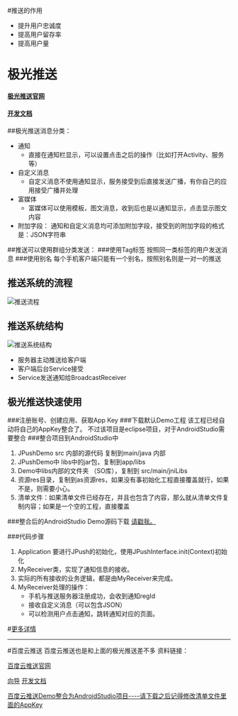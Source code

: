 #推送的作用
- 提升用户忠诚度
- 提高用户留存率
- 提高用户量

# 极光推送 
#### [极光推送官网](http://jpush.cn "极光推送")
#### [开发文档](http://jpush.cn "极光推送")

##极光推送消息分类：
- 通知
	- 直接在通知栏显示，可以设置点击之后的操作（比如打开Activity、服务等）
- 自定义消息
	- 自定义消息不使用通知显示，服务接受到后直接发送广播，有你自己的应用接受广播并处理
- 富媒体
	- 富媒体可以使用模板，图文消息，收到后也是以通知显示，点击显示图文内容
- 附加字段： 通知和自定义消息均可添加附加字段，接受到的附加字段的格式是：JSON字符串

##推送可以使用群组分类发送：
###使用Tag标签
按照同一类标签的用户发送消息
###使用别名
每个手机客户端只能有一个别名，按照别名则是一对一的推送


## 推送系统的流程

![推送流程](http://7xj2yt.com1.z0.glb.clouddn.com/android_JPush.png)

## 推送系统结构
![推送系统结构](http://7xj2yt.com1.z0.glb.clouddn.com/android_JPush_推送系统结构.png)

- 服务器主动推送给客户端
- 客户端后台Service接受
- Service发送通知给BroadcastReceiver

## 极光推送快速使用
###注册账号、创建应用、获取App Key
###下载默认Demo工程
该工程已经自动将自己的AppKey整合了。
不过该项目是eclipse项目，对于AndroidStudio需要整合
###整合项目到AndroidStudio中
1. JPushDemo src 内部的源代码 复制到main/java 内部
2. JPushDemo中 libs中的jar包，复制到app/libs 
3. Demo中libs内部的文件夹 （SO库），复制到 src/main/jniLibs
4. 资源res目录，复制到as资源res，如果没有事初始化工程直接覆盖就行，如果不是，则需要小心。
5. 清单文件：如果清单文件已经存在，并且也包含了内容，那么就从清单文件复制内容；如果是一个空的工程，直接覆盖

###整合后的AndroidStudio Demo源码下载
[请戳我。](http://7xnhm8.com1.z0.glb.clouddn.com/android_Jwenyue.zip)

###代码步骤
1. Application 要进行JPush的初始化，使用JPushInterface.init(Context)初始化
2. MyReceiver类，实现了通知信息的接收。
3. 实际的所有接收的业务逻辑，都是由MyReceiver来完成。
4. MyReceiver处理的操作：
	- 手机与推送服务器注册成功，会收到通知regId
	- 接收自定义消息（可以包含JSON）
	- 可以检测用户点击通知，跳转通知对应的页面。

#[更多详情](http://7xnhm8.com1.z0.glb.clouddn.com/android_JPush.pdf)


----------
#百度云推送
百度云推送也是和上面的极光推送差不多
资料链接：

[百度云推送官网](http://push.baidu.com/)

[向导](http://push.baidu.com/doc/guide/index)
[开发文档](http://push.baidu.com/doc/android/api)

[百度云推送Demo整合为AndroidStudio项目----请下载之后记得修改清单文件里面的AppKey](http://7xnhm8.com1.z0.glb.clouddn.com/android_BDPushDemo.zip)